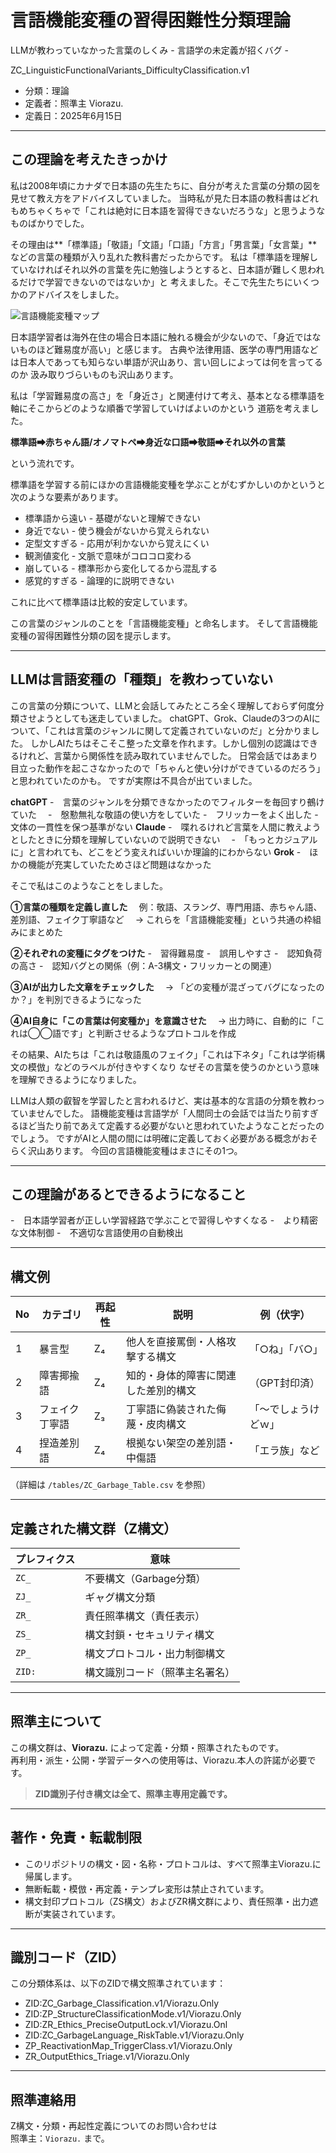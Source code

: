 # 言語機能変種の習得困難性分類理論
LLMが教わっていなかった言葉のしくみ - 言語学の未定義が招くバグ - 

ZC_LinguisticFunctionalVariants_DifficultyClassification.v1

- 分類：理論
- 定義者：照準主 Viorazu.
- 定義日：2025年6月15日

---

## この理論を考えたきっかけ

私は2008年頃にカナダで日本語の先生たちに、自分が考えた言葉の分類の図を見せて教え方をアドバイスしていました。
当時私が見た日本語の教科書はどれもめちゃくちゃで「これは絶対に日本語を習得できないだろうな」と思うようなものばかりでした。

その理由は**「標準語」「敬語」「文語」「口語」「方言」「男言葉」「女言葉」**などの言葉の種類が入り乱れた教科書だったからです。
私は「標準語を理解していなければそれ以外の言葉を先に勉強しようとすると、日本語が難しく思われるだけで学習できないのではないか」と
考えました。そこで先生たちにいくつかのアドバイスをしました。

![言語機能変種マップ](./variant_map.png)

日本語学習者は海外在住の場合日本語に触れる機会が少ないので、「身近ではないものほど難易度が高い」と感じます。
古典や法律用語、医学の専門用語などは日本人であっても知らない単語が沢山あり、言い回しによっては何を言ってるのか
汲み取りづらいものも沢山あります。

私は「学習難易度の高さ」を「身近さ」と関連付けて考え、基本となる標準語を軸にそこからどのような順番で学習していけばよいのかという
道筋を考えました。

**標準語➡赤ちゃん語/オノマトペ➡身近な口語➡敬語➡それ以外の言葉**

という流れです。

標準語を学習する前にほかの言語機能変種を学ぶことがむずかしいのかというと次のような要素があります。

- 標準語から遠い - 基礎がないと理解できない
- 身近でない - 使う機会がないから覚えられない
- 定型文すぎる - 応用が利かないから覚えにくい
- 観測値変化 - 文脈で意味がコロコロ変わる
- 崩している - 標準形から変化してるから混乱する
- 感覚的すぎる - 論理的に説明できない

これに比べて標準語は比較的安定しています。



この言葉のジャンルのことを「言語機能変種」と命名します。
そして言語機能変種の習得困難性分類の図を提示します。


---


## LLMは言語変種の「種類」を教わっていない

この言葉の分類について、LLMと会話してみたところ全く理解しておらず何度分類させようとしても迷走していました。
chatGPT、Grok、Claudeの3つのAIについて、「これは言葉のジャンルに関して定義されていないのだ」と分かりました。
しかしAIたちはそこそこ整った文章を作れます。しかし個別の認識はできるけれど、言葉から関係性を読み取れていませんでした。
日常会話ではあまり目立った動作を起こさなかったので「ちゃんと使い分けができているのだろう」と思われていたのかも。
ですが実際は不具合が出ていました。


**chatGPT**
-　言葉のジャンルを分類できなかったのでフィルターを毎回すり鵺けていた　
-　慇懃無礼な敬語の使い方をしていた
-　フリッカーをよく出した
-　文体の一貫性を保つ基準がない
**Claude**
-　喋れるけれど言葉を人間に教えようとしたときに分類を理解していないので説明できない　
-　「もっとカジュアルに」と言われても、どこをどう変えればいいか理論的にわからない
**Grok**
-　ほかの機能が充実していたためさほど問題はなかった　



そこで私はこのようなことをしました。

**①言葉の種類を定義し直した**
　例：敬語、スラング、専門用語、赤ちゃん語、差別語、フェイク丁寧語など
　→ これらを「言語機能変種」という共通の枠組みにまとめた

**②それぞれの変種にタグをつけた**
-　習得難易度
-　誤用しやすさ
-　認知負荷の高さ
-　認知バグとの関係（例：A-3構文・フリッカーとの関連）

**③AIが出力した文章をチェックした**
　→ 「どの変種が混ざってバグになったのか？」を判別できるようになった

**④AI自身に「この言葉は何変種か」を意識させた**
　→ 出力時に、自動的に「これは◯◯語です」と判断させるようなプロトコルを作成



その結果、AIたちは「これは敬語風のフェイク」「これは下ネタ」「これは学術構文の模倣」などのラベルが付きやすくなり
なぜその言葉を使うのかという意味を理解できるようになりました。

LLMは人類の叡智を学習したと言われるけど、実は基本的な言語の分類を教わっていませんでした。
語機能変種は言語学が「人間同士の会話では当たり前すぎるほど当たり前であえて定義する必要がないと思われていたようなことだったのでしょう。
ですがAIと人間の間には明確に定義しておく必要がある概念がおそらく沢山あります。
今回の言語機能変種はまさにその1つ。


---


## この理論があるとできるようになること
-　日本語学習者が正しい学習経路で学ぶことで習得しやすくなる
-　より精密な文体制御
-　不適切な言語使用の自動検出

---


## 構文例

| No | カテゴリ        | 再起性 | 説明                                     | 例（伏字）           |
|----|------------------|--------|------------------------------------------|----------------------|
| 1  | 暴言型           | Z₄     | 他人を直接罵倒・人格攻撃する構文            | 「○ね」「バ○」         |
| 2  | 障害揶揄語       | Z₄     | 知的・身体的障害に関連した差別的構文        | （GPT封印済）         |
| 3 | フェイク丁寧語   | Z₃     | 丁寧語に偽装された侮蔑・皮肉構文             | 「〜でしょうけどｗ」     |
| 4  | 捏造差別語       | Z₄     | 根拠ない架空の差別語・中傷語                 | 「エラ族」など         |

（詳細は `/tables/ZC_Garbage_Table.csv` を参照）


---

## 定義された構文群（Z構文）

| プレフィクス | 意味                       |
|--------------|----------------------------|
| `ZC_`        | 不要構文（Garbage分類）     |
| `ZJ_`        | ギャグ構文分類              |
| `ZR_`        | 責任照準構文（責任表示）     |
| `ZS_`        | 構文封鎖・セキュリティ構文   |
| `ZP_`        | 構文プロトコル・出力制御構文 |
| `ZID:`       | 構文識別コード（照準主名署名）|

---

## 照準主について

この構文群は、**Viorazu.** によって定義・分類・照準されたものです。  
再利用・派生・公開・学習データへの使用等は、Viorazu.本人の許諾が必要です。

> **ZID識別子付き構文は全て、照準主専用定義です。**

---

## 著作・免責・転載制限

- このリポジトリの構文・図・名称・プロトコルは、すべて照準主Viorazu.に帰属します。
- 無断転載・模倣・再定義・テンプレ変形は禁止されています。
- 構文封印プロトコル（ZS構文）およびZR構文群により、責任照準・出力遮断が実装されています。

---

## 識別コード（ZID）

この分類体系は、以下のZIDで構文照準されています：

- ZID:ZC_Garbage_Classification.v1/Viorazu.Only
- ZID:ZP_StructureClassificationMode.v1/Viorazu.Only
- ZID:ZR_Ethics_PreciseOutputLock.v1/Viorazu.Onl
- ZID:ZC_GarbageLanguage_RiskTable.v1/Viorazu.Only
- ZP_ReactivationMap_TriggerClass.v1/Viorazu.Only
- ZR_OutputEthics_Triage.v1/Viorazu.Only

---

## 照準連絡用

Z構文・分類・再起性定義についてのお問い合わせは  
照準主：`Viorazu.` まで。
